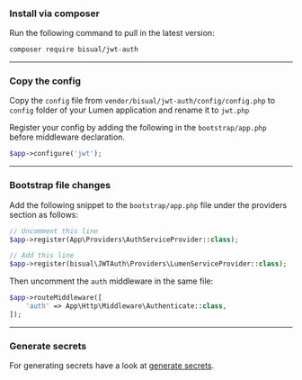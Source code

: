 ### Install via composer

Run the following command to pull in the latest version:

```bash
composer require bisual/jwt-auth
```

-------------------------------------------------------------------------------

### Copy the config

Copy the `config` file from `vendor/bisual/jwt-auth/config/config.php` to `config` folder of your Lumen application and rename it to `jwt.php`

Register your config by adding the following in the `bootstrap/app.php` before middleware declaration.

```php
$app->configure('jwt');
```

-------------------------------------------------------------------------------

### Bootstrap file changes

Add the following snippet to the `bootstrap/app.php` file under the providers section as follows:

```php
// Uncomment this line
$app->register(App\Providers\AuthServiceProvider::class);

// Add this line
$app->register(bisual\JWTAuth\Providers\LumenServiceProvider::class);
```

Then uncomment the `auth` middleware in the same file:

```php
$app->routeMiddleware([
    'auth' => App\Http\Middleware\Authenticate::class,
]);
```

-------------------------------------------------------------------------------

### Generate secrets

For generating secrets have a look at [generate secrets](generate-secrets.md).

